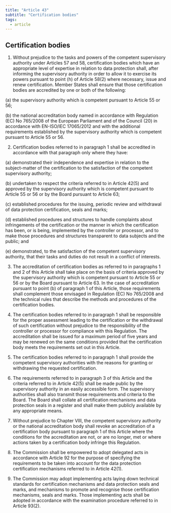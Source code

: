 ```yaml
---
title: "Article 43"
subtitle: "Certification bodies"
tags:
  - article
---
```

## Certification bodies

1. Without prejudice to the tasks and powers of the competent supervisory authority under Articles 57 and 58, certification bodies which have an appropriate level of expertise in relation to data protection shall, after informing the supervisory authority in order to allow it to exercise its powers pursuant to point (h) of Article 58(2) where necessary, issue and renew certification. Member States shall ensure that those certification bodies are accredited by one or both of the following:

(a) the supervisory authority which is competent pursuant to Article 55 or 56;

(b) the national accreditation body named in accordance with Regulation (EC) No 765/2008 of the European Parliament and of the Council (20) in accordance with EN-ISO/IEC 17065/2012 and with the additional requirements established by the supervisory authority which is competent pursuant to Article 55 or 56.

2. Certification bodies referred to in paragraph 1 shall be accredited in accordance with that paragraph only where they have:

(a) demonstrated their independence and expertise in relation to the subject-matter of the certification to the satisfaction of the competent supervisory authority;

(b) undertaken to respect the criteria referred to in Article 42(5) and approved by the supervisory authority which is competent pursuant to Article 55 or 56 or by the Board pursuant to Article 63;

(c) established procedures for the issuing, periodic review and withdrawal of data protection certification, seals and marks;

(d) established procedures and structures to handle complaints about infringements of the certification or the manner in which the certification has been, or is being, implemented by the controller or processor, and to make those procedures and structures transparent to data subjects and the public; and

(e) demonstrated, to the satisfaction of the competent supervisory authority, that their tasks and duties do not result in a conflict of interests.

3. The accreditation of certification bodies as referred to in paragraphs 1 and 2 of this Article shall take place on the basis of criteria approved by the supervisory authority which is competent pursuant to Article 55 or 56 or by the Board pursuant to Article 63. In the case of accreditation pursuant to point (b) of paragraph 1 of this Article, those requirements shall complement those envisaged in Regulation (EC) No 765/2008 and the technical rules that describe the methods and procedures of the certification bodies.

4. The certification bodies referred to in paragraph 1 shall be responsible for the proper assessment leading to the certification or the withdrawal of such certification without prejudice to the responsibility of the controller or processor for compliance with this Regulation. The accreditation shall be issued for a maximum period of five years and may be renewed on the same conditions provided that the certification body meets the requirements set out in this Article.

5. The certification bodies referred to in paragraph 1 shall provide the competent supervisory authorities with the reasons for granting or withdrawing the requested certification.

6. The requirements referred to in paragraph 3 of this Article and the criteria referred to in Article 42(5) shall be made public by the supervisory authority in an easily accessible form. The supervisory authorities shall also transmit those requirements and criteria to the Board. The Board shall collate all certification mechanisms and data protection seals in a register and shall make them publicly available by any appropriate means.

7. Without prejudice to Chapter VIII, the competent supervisory authority or the national accreditation body shall revoke an accreditation of a certification body pursuant to paragraph 1 of this Article where the conditions for the accreditation are not, or are no longer, met or where actions taken by a certification body infringe this Regulation.

8. The Commission shall be empowered to adopt delegated acts in accordance with Article 92 for the purpose of specifying the requirements to be taken into account for the data protection certification mechanisms referred to in Article 42(1).

9. The Commission may adopt implementing acts laying down technical standards for certification mechanisms and data protection seals and marks, and mechanisms to promote and recognise those certification mechanisms, seals and marks. Those implementing acts shall be adopted in accordance with the examination procedure referred to in Article 93(2).
